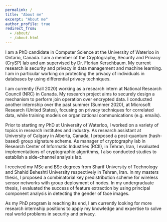 ```yaml
---
permalink: /
title: "About me"
excerpt: "About me"
author_profile: true
redirect_from: 
  - /about/
  - /about.html
---
```


I am a PhD candidate in Computer Science at the University of Waterloo in Ontario, Canada. I am a member of the Cryptography, Security and Privacy (CrySP) lab and am supervised by Dr. Florian Kerschbaum. My current research is security and privacy in data management and machine learning. I am in particular working on protecting the privacy of individuals in databases by using differential privacy techniques. 

I am currently (Fall 2020) working as a research intern at National Research Council (NRC) in Canada. My research project aims to securely design a mechanism to perform join operation over encrypted data. I conducted another internship over the past summer (Summer 2020), at Microsoft Research (United States), focusing on privacy techniques for correlated data, while training models on organizational communications (e.g. emails).

Prior to starting my PhD at University of Waterloo, I worked on a variety of topics in research institutes and industry. As research assistant at University of Calgary in Alberta, Canada, I proposed a post-quantum (hash-based) group signature scheme. As manager of cryptography lab in Research Center of Informatic Industries (RCII), in Tehran, Iran, I evaluated implementations of cryptographic algorithms, I also conducted studies to establish a side-channel analysis lab.  

I received my MSc and BSc degrees from Sharif University of Technology and Shahid Beheshti University respectively in Tehran, Iran. In my masters thesis, I proposed a combinatorial key predistribution scheme for wireless sensor networks with group deployment of nodes. In my undergraduate thesis, I evaluated the success of feature extraction by using principal component analysis in detecting the gender of face images. 

As my PhD program is reaching its end, I am currently looking for more research internship positions to apply my knowledge and expertise to solve real world problems in security and privacy.
